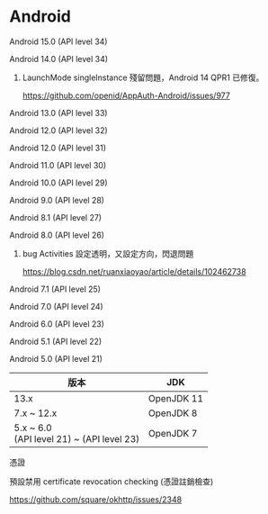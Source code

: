 # Android

Android 15.0 (API level 34)

Android 14.0 (API level 34)

1. LaunchMode singleInstance 殘留問題，Android 14 QPR1 已修復。

   https://github.com/openid/AppAuth-Android/issues/977

Android 13.0 (API level 33)

Android 12.0 (API level 32)

Android 12.0 (API level 31)

Android 11.0 (API level 30)

Android 10.0 (API level 29)

Android 9.0 (API level 28)

Android 8.1 (API level 27)

Android 8.0 (API level 26)

1. bug Activities 設定透明，又設定方向，閃退問題

   https://blog.csdn.net/ruanxiaoyao/article/details/102462738

Android 7.1 (API level 25)

Android 7.0 (API level 24)

Android 6.0 (API level 23)

Android 5.1 (API level 22)

Android 5.0 (API level 21)



| 版本                                          | JDK        |
| --------------------------------------------- | ---------- |
| 13.x                                          | OpenJDK 11 |
| 7.x ~ 12.x                                    | OpenJDK 8  |
| 5.x ~ 6.0 <br>(API level 21) ~ (API level 23) | OpenJDK 7  |



憑證

預設禁用  certificate revocation checking (憑證註銷檢查)

https://github.com/square/okhttp/issues/2348